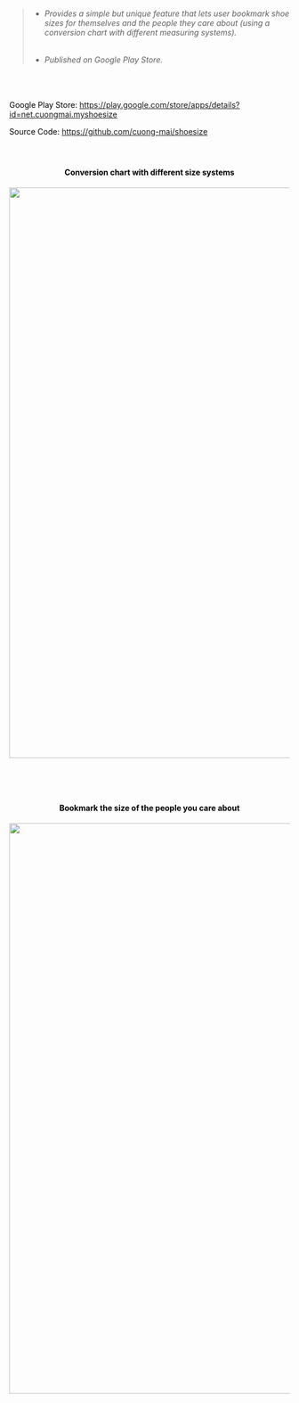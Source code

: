 <blockquote>
<ul>
 	<li>
<h6>Provides a simple but unique feature that lets user bookmark shoe sizes for themselves and the people they care about (using a conversion chart with different measuring systems).</h6>
</li>
 	<li>
<h6>Published on Google Play Store.</h6>
</li>
</ul>
</blockquote>
&nbsp;
&nbsp;

<span style="color: #000000;">Google Play Store: <a target="_blank"  href="https://play.google.com/store/apps/details?id=net.cuongmai.myshoesize">https://play.google.com/store/apps/details?id=net.cuongmai.myshoesize</a></span>

<span style="color: #000000;">Source Code: <a target="_blank"  href="https://github.com/cuong-mai/shoesize">https://github.com/cuong-mai/shoesize</a></span>
<h4></h4>
&nbsp;
<h4 style="text-align: center;"><span style="color: #000000;">Conversion chart with different size systems</span></h4>
<span style="color: #000000;"><img class="aligncenter size-large wp-image-198" src="http://www.cuongmai.net/wp-content/uploads/2017/08/Screenshot_20170912-122049-576x1024.png" alt="" width="576" height="1024" /></span>

&nbsp;

&nbsp;
<h4 style="text-align: center;"><span style="color: #000000;">Bookmark the size of the people you care about</span></h4>
<span style="color: #000000;"><img class="aligncenter size-large wp-image-199" src="http://www.cuongmai.net/wp-content/uploads/2017/08/Screenshot_20170912-122257-576x1024.png" alt="" width="576" height="1024" /></span>
